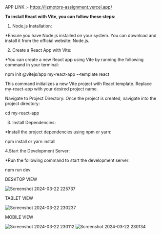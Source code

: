 
APP LINK :-  https://lizmotors-assignment.vercel.app/

**To install React with Vite, you can follow these steps:**

1. Node.js Installation:

*Ensure you have Node.js installed on your system. You can download and install it from the official website: Node.js.

2. Create a React App with Vite:

*You can create a new React app using Vite by running the following command in your terminal:

npm init @vitejs/app my-react-app --template react

This command initializes a new Vite project with React template. Replace my-react-app with your desired project name.

Navigate to Project Directory: Once the project is created, navigate into the project directory:

  cd my-react-app
  
3. Install Dependencies:

 *Install the project dependencies using npm or yarn:
 
  npm install
  or
  yarn install

4.Start the Development Server: 

*Run the following command to start the development server:

  npm run dev


DESKTOP VIEW

![Screenshot 2024-03-22 225737](https://github.com/mohan181102/Lizmotors-Assignment/assets/146098590/dd00a90b-f1b3-4e33-9aea-52546a408010)

TABLET VIEW

![Screenshot 2024-03-22 230237](https://github.com/mohan181102/Lizmotors-Assignment/assets/146098590/6a1462ee-6980-4a31-9538-d59bde8ba6b5)

MOBILE VIEW

![Screenshot 2024-03-22 230112](https://github.com/mohan181102/Lizmotors-Assignment/assets/146098590/12dc7f60-c723-4ca4-82cb-824310aaf5c2)
![Screenshot 2024-03-22 230134](https://github.com/mohan181102/Lizmotors-Assignment/assets/146098590/b74dd276-ef07-4de1-a3ec-e31f7b0216cf)
